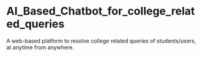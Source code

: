 # AI_Based_Chatbot_for_college_related_queries

A web-based platform to resolve college related queries of students/users, at anytime
from anywhere.
